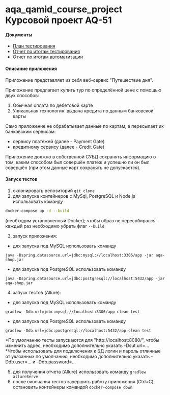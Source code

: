# aqa_qamid_course_project Курсовой проект AQ-51
#### Документы
 - [План тестирования](https://github.com/LSOrlova/aqa_qamid_course_project/blob/main/docs/plan.md)
 - [Отчет по итогам тестирования](https://github.com/LSOrlova/aqa_qamid_course_project/blob/main/docs/Report.md)
 - [Отчет по итогам автоматизации](https://github.com/LSOrlova/aqa_qamid_course_project/blob/main/docs/Summary.md)
 
#### Описание приложения
Приложение представляет из себя веб-сервис "Путешествие дня".

Приложение предлагает купить тур по определённой цене с помощью двух способов:

1. Обычная оплата по дебетовой карте
2. Уникальная технология: выдача кредита по данным банковской карты

Само приложение не обрабатывает данные по картам, а пересылает их банковским сервисам:

 - сервису платежей (далее - Payment Gate)
 - кредитному сервису (далее - Credit Gate)
 
Приложение должно в собственной СУБД сохранять информацию о том, каким способом был совершён платёж и успешно ли он был совершён (при этом данные карт сохранять не допускается).
 
#### Запуск тестов

 1. склонировать репозиторий ```git clone ```
 2. для запуска контейнеров с MySql, PostgreSQL и Node.js использовать команду 
 ```sh
 docker-compose up -d --build 
 ```
 (необходим установленный Docker); чтобы образ не пересобирался каждый раз необходимо убрать флаг ```--build```
 
 3. запуск приложения:
   - для запуска под MySQL использовать команду
 
 ```java -Dspring.datasource.url=jdbc:mysql://localhost:3306/app -jar aqa-shop.jar```
 
   - для запуска под PostgreSQL использовать команду 
   
   ```java -Dspring.datasource.url=jdbc:postgresql://localhost:5432/app -jar aqa-shop.jar```
   

4. запуск тестов (Allure):
  - для запуска под MySQL использовать команду 
   
   ```gradlew -Ddb.url=jdbc:mysql://localhost:3306/app clean test```
   

   - для запуска под PostgreSQL использовать команду 
    
   ```gradlew -Ddb.url=jdbc:postgresql://localhost:5432/app clean test```

*По умолчанию тесты запускаются для "http://localhost:8080/", чтобы изменить адрес, необходимо дополнительно указать -Dsut.url=...
*Чтобы использовать для подключения к БД логин и пароль отличные от указанных по умолчанию, необходимо дополнительно указать -Ddb.user=... и -Ddb.password=...

5. для получения отчета (Allure) использовать команду ```gradlew allureServe```
6. после окончания тестов завершить работу приложения (Ctrl+C), остановить контейнеры командой ```docker-compose down```
